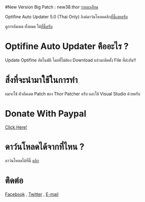 #New Version
Big Patch : new38.thor [รายละเอียด](http://ouo.io/Z7zBkX)

Optifine Auto Updater 5.0 (Thai Only)
ลิงค์ดาว์นโหลดคลิก[ที่นี้เลยครับ](http://ouo.io/IM83r)

ดูการอัดเดต ทั้งหมด ได้[ที่นี้ครับ](http://boyphongsakornproject.tumblr.com/)
# Optifine Auto Updater คืออะไร ?
Update Optifine อัตโนมัติ โดยที่ไม่ต้อง Download แล้วมาติดตั้ง File ที่ล่ะอัน!!
# สิ่งที่จะนำมาใช้ในการทำ
ผมจะใช้ ตัวอัดเดต Patch ของ Thor Patcher ครับ และใช้ Visual Studio ด้วยครับ
# Donate With Paypal
[Click Here!](https://streampro.io/tip/yoyoyo1556)
# ดาว์นโหลดได้จากที่ไหน ?
ดาว์นโหลดได้ที่นี้ [คลิก](https://github.com/boyphongsakorn/Optifine_Auto_Updater/releases)

# ติดต่อ
[Facebook](https://www.facebook.com/theboyphongsakorn) , [Twitter](https://twitter.com/BoyPhongsakorn_) ,  [E-mail](mailto:boyphongsakorn@outlook.com)
